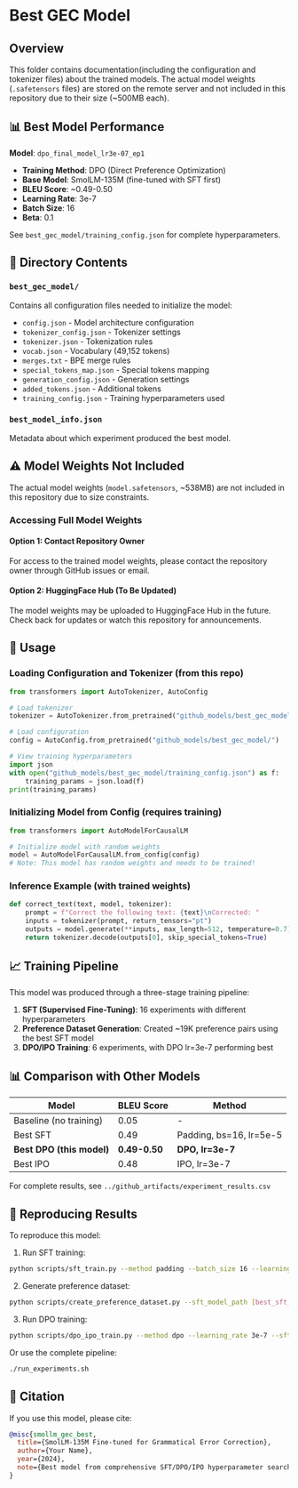 # Best GEC Model

## Overview

This folder contains documentation(including the configuration and tokenizer files) about the trained models. The actual model weights (`.safetensors` files) are stored on the remote server and not included in this repository due to their size (~500MB each).

## 📊 Best Model Performance

**Model**: `dpo_final_model_lr3e-07_ep1`
- **Training Method**: DPO (Direct Preference Optimization)
- **Base Model**: SmolLM-135M (fine-tuned with SFT first)
- **BLEU Score**: ~0.49-0.50
- **Learning Rate**: 3e-7
- **Batch Size**: 16
- **Beta**: 0.1

See `best_gec_model/training_config.json` for complete hyperparameters.

## 📁 Directory Contents

### `best_gec_model/`
Contains all configuration files needed to initialize the model:
- `config.json` - Model architecture configuration
- `tokenizer_config.json` - Tokenizer settings
- `tokenizer.json` - Tokenization rules
- `vocab.json` - Vocabulary (49,152 tokens)
- `merges.txt` - BPE merge rules
- `special_tokens_map.json` - Special tokens mapping
- `generation_config.json` - Generation settings
- `added_tokens.json` - Additional tokens
- `training_config.json` - Training hyperparameters used

### `best_model_info.json`
Metadata about which experiment produced the best model.

## ⚠️ Model Weights Not Included

The actual model weights (`model.safetensors`, ~538MB) are not included in this repository due to size constraints. 

### Accessing Full Model Weights

#### Option 1: Contact Repository Owner
For access to the trained model weights, please contact the repository owner through GitHub issues or email.

#### Option 2: HuggingFace Hub (To Be Updated)
The model weights may be uploaded to HuggingFace Hub in the future. Check back for updates or watch this repository for announcements.

## 🔧 Usage

### Loading Configuration and Tokenizer (from this repo)
```python
from transformers import AutoTokenizer, AutoConfig

# Load tokenizer
tokenizer = AutoTokenizer.from_pretrained("github_models/best_gec_model/")

# Load configuration
config = AutoConfig.from_pretrained("github_models/best_gec_model/")

# View training hyperparameters
import json
with open("github_models/best_gec_model/training_config.json") as f:
    training_params = json.load(f)
print(training_params)
```

### Initializing Model from Config (requires training)
```python
from transformers import AutoModelForCausalLM

# Initialize model with random weights
model = AutoModelForCausalLM.from_config(config)
# Note: This model has random weights and needs to be trained!
```

### Inference Example (with trained weights)
```python
def correct_text(text, model, tokenizer):
    prompt = f"Correct the following text: {text}\nCorrected: "
    inputs = tokenizer(prompt, return_tensors="pt")
    outputs = model.generate(**inputs, max_length=512, temperature=0.7)
    return tokenizer.decode(outputs[0], skip_special_tokens=True)
```

## 📈 Training Pipeline

This model was produced through a three-stage training pipeline:

1. **SFT (Supervised Fine-Tuning)**: 16 experiments with different hyperparameters
2. **Preference Dataset Generation**: Created ~19K preference pairs using the best SFT model
3. **DPO/IPO Training**: 6 experiments, with DPO lr=3e-7 performing best

## 📊 Comparison with Other Models

| Model | BLEU Score | Method |
|-------|------------|--------|
| Baseline (no training) | 0.05 | - |
| Best SFT | 0.49 | Padding, bs=16, lr=5e-5 |
| **Best DPO (this model)** | **0.49-0.50** | **DPO, lr=3e-7** |
| Best IPO | 0.48 | IPO, lr=3e-7 |

For complete results, see `../github_artifacts/experiment_results.csv`

## 🔄 Reproducing Results

To reproduce this model:

1. Run SFT training:
```bash
python scripts/sft_train.py --method padding --batch_size 16 --learning_rate 5e-5
```

2. Generate preference dataset:
```bash
python scripts/create_preference_dataset.py --sft_model_path [best_sft_path]
```

3. Run DPO training:
```bash
python scripts/dpo_ipo_train.py --method dpo --learning_rate 3e-7 --sft_model_path [best_sft_path]
```

Or use the complete pipeline:
```bash
./run_experiments.sh
```

## 📝 Citation

If you use this model, please cite:
```bibtex
@misc{smollm_gec_best,
  title={SmolLM-135M Fine-tuned for Grammatical Error Correction},
  author={Your Name},
  year={2024},
  note={Best model from comprehensive SFT/DPO/IPO hyperparameter search}
}
```